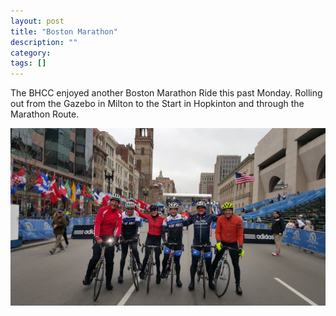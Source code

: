 ```yaml
---
layout: post
title: "Boston Marathon"
description: ""
category: 
tags: []
---
```

<p>The BHCC enjoyed another Boston Marathon Ride this past Monday. Rolling out from the Gazebo in Milton to the Start in Hopkinton and through the Marathon Route.</p>
<p><a href="/images/marathon+2015.jpg"><img class="alignnone size-full wp-image-684" alt="noreastah" src="/images/marathon+2015.jpg" /></a></p>
